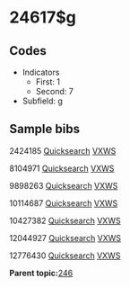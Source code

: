 # 24617$g

## Codes

-   Indicators
    -   First: 1
    -   Second: 7
-   Subfield: g

## Sample bibs

2424185 [Quicksearch](https://search.library.yale.edu/catalog/2424185) [VXWS](http://prodorbis.library.yale.edu:7014/vxws/GetHoldingsService?bibId=2424185)

8104971 [Quicksearch](https://search.library.yale.edu/catalog/8104971) [VXWS](http://prodorbis.library.yale.edu:7014/vxws/GetHoldingsService?bibId=8104971)

9898263 [Quicksearch](https://search.library.yale.edu/catalog/9898263) [VXWS](http://prodorbis.library.yale.edu:7014/vxws/GetHoldingsService?bibId=9898263)

10114687 [Quicksearch](https://search.library.yale.edu/catalog/10114687) [VXWS](http://prodorbis.library.yale.edu:7014/vxws/GetHoldingsService?bibId=10114687)

10427382 [Quicksearch](https://search.library.yale.edu/catalog/10427382) [VXWS](http://prodorbis.library.yale.edu:7014/vxws/GetHoldingsService?bibId=10427382)

12044927 [Quicksearch](https://search.library.yale.edu/catalog/12044927) [VXWS](http://prodorbis.library.yale.edu:7014/vxws/GetHoldingsService?bibId=12044927)

12776430 [Quicksearch](https://search.library.yale.edu/catalog/12776430) [VXWS](http://prodorbis.library.yale.edu:7014/vxws/GetHoldingsService?bibId=12776430)

**Parent topic:**[246](../../tags/246/246.md)

